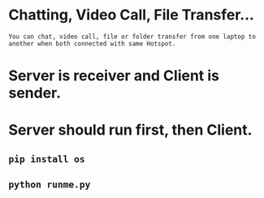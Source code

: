 
# Chatting, Video Call, File Transfer...

    You can chat, video call, file or folder transfer from one laptop to another when both connected with same Hotspot.

# Server is receiver and Client is sender.
# Server should run first, then Client.

## `pip install os`
## `python runme.py`
